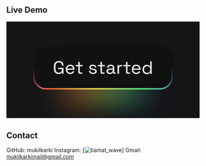 ## Live Demo

![](https://github.com/mukilkarki/Fancy-Glowing-Button/blob/37ef883c26ac239c574a32b782d54e239ec5a35d/demo/demo.gif)

## Contact

GitHub: mukilkarki
Instagram: [![tiamat_wave](https://www.instagram.com/tiamat_wave)]
Gmail: mukilkarkimail@gmail.com
